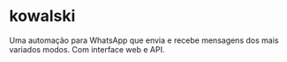 # kowalski
Uma automação para WhatsApp que envia e recebe mensagens dos mais variados modos. Com interface web e API.

